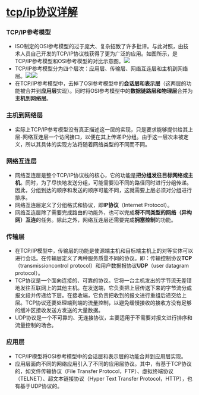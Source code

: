 # [tcp/ip协议详解](http://blog.csdn.net/doraemon___/article/details/52711221)

### TCP/IP参考模型

- ISO制定的OSI参考模型的过于庞大、复杂招致了许多批评。与此对照，由技术人员自己开发的TCP/IP协议栈获得了更为广泛的应用。如图所示，是TCP/IP参考模型和OSI参考模型的对比示意图。![](https://github.com/walmt/interview_questions/blob/master/%E8%AE%A1%E7%BD%91/img/2.jpg?raw=true)
- TCP/IP参考模型分为四个层次：应用层、传输层、网络互连层和主机到网络层。![](https://github.com/walmt/interview_questions/blob/master/%E8%AE%A1%E7%BD%91/img/3.jpg?raw=true)![](https://github.com/walmt/interview_questions/blob/master/%E8%AE%A1%E7%BD%91/img/8.png?raw=true)
- 在TCP/IP参考模型中，去掉了OSI参考模型中的**会话层和表示层**（这两层的功能被合并到**应用层**实现）。同时将OSI参考模型中的**数据链路层和物理层**合并为**主机到网络层**。

### 主机到网络层

- 实际上TCP/IP参考模型没有真正描述这一层的实现，只是要求能够提供给其上层-网络互连层一个访问接口，以便在其上传递IP分组。由于这一层次未被定义，所以其具体的实现方法将随着网络类型的不同而不同。　

### 网络互连层

- 网络互连层是整个TCP/IP协议栈的核心，它的功能是**把分组发往目标网络或主机**。同时，为了尽快地发送分组，可能需要沿不同的路径同时进行分组传递。因此，分组到达的顺序和发送的顺序可能不同，这就需要上层必须对分组进行排序。
- 网络互连层定义了分组格式和协议，即**IP协议**（Internet Protocol）。
- 网络互连层除了需要完成路由的功能外，也可以完成**将不同类型的网络（异构网）互连**的任务。除此之外，网络互连层还需要完成**拥塞控制**的功能。

### 传输层

- 在TCP/IP模型中，传输层的功能是使源端主机和目标端主机上的对等实体可以进行会话。在传输层定义了两种服务质量不同的协议。即：传输控制协议**TCP**（transmissioncontrol protocol）和用户数据报协议**UDP**（user datagram protocol）。
- TCP协议是一个面向连接的、可靠的协议。它将一台主机发出的字节流无差错地发往互联网上的其他主机。在发送端，它负责把上层传送下来的字节流分成报文段并传递给下层。在接收端，它负责把收到的报文进行重组后递交给上层。TCP协议还要处理端到端的流量控制，以避免缓慢接收的接收方没有足够的缓冲区接收发送方发送的大量数据。
- UDP协议是一个不可靠的、无连接协议，主要适用于不需要对报文进行排序和流量控制的场合。

### 应用层

- TCP/IP模型将OSI参考模型中的会话层和表示层的功能合并到应用层实现。
- 应用层面向不同的网络应用引入了不同的应用层协议。其中，有基于TCP协议的，如文件传输协议（File Transfer Protocol，FTP）、虚拟终端协议（TELNET）、超文本链接协议（Hyper Text Transfer Protocol，HTTP），也有基于UDP协议的。

